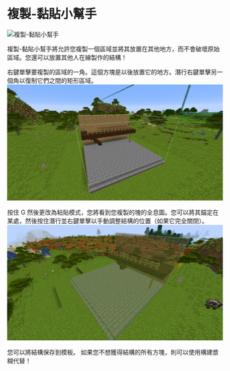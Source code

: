 # 複製-黏貼小幫手

![複製-黏貼小幫手](item:buildinggadgets:copypastetool)

複製-黏貼小幫手將允許您複製一個區域並將其放置在其他地方，而不會破壞原始區域。您還可以放置其他人在線製作的結構！

右鍵單擊要複製的區域的一角。這個方塊是以後放置它的地方。潛行右鍵單擊另一個角以復制它們之間的矩形區域。
![](copy.png)

按住 G 然後更改為粘貼模式，您將看到您複製的塊的全息圖。您可以將其錨定在某處，然後按住潛行並右鍵單擊以手動調整結構的位置（如果它完全關閉）。
![](paste.png)

您可以將結構保存到模板。
如果您不想獲得結構的所有方塊，則可以使用構建漿糊代替！